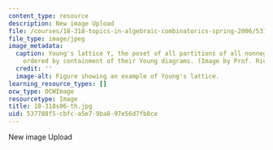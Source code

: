 ```yaml
---
content_type: resource
description: New image Upload
file: /courses/18-318-topics-in-algebraic-combinatorics-spring-2006/537788f5cbfca5e79ba897e56d7fb8ce_18-318s06-th.jpg
file_type: image/jpeg
image_metadata:
  caption: Young's lattice Y, the poset of all partitions of all nonnegative integers,
    ordered by containment of their Young diagrams. (Image by Prof. Richard Stanley.)
  credit: ''
  image-alt: Figure showing an example of Young's lattice.
learning_resource_types: []
ocw_type: OCWImage
resourcetype: Image
title: 18-318s06-th.jpg
uid: 537788f5-cbfc-a5e7-9ba8-97e56d7fb8ce
---
```

New image Upload

